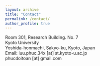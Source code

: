 ```yaml
---
layout: archive
title: "Contact"
permalink: /contact/
author_profile: true
---
```


Room 301, Research Building. No. 7 <br>
Kyoto University <br>
Yoshida-honmachi, Sakyo-ku, Kyoto, Japan <br>
Email: luu.phuc.34x [at] st.kyoto-u.ac.jp <br>
       phucdoitoan [at] gmail.com

